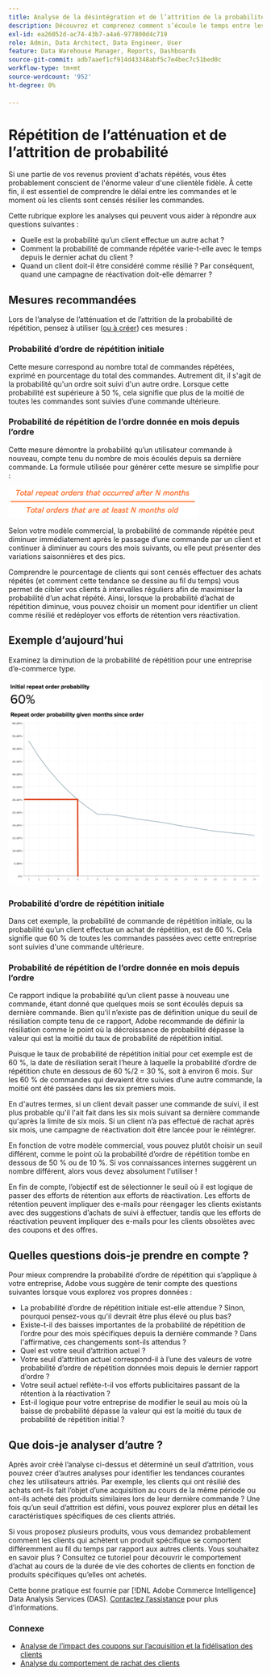 ```yaml
---
title: Analyse de la désintégration et de l’attrition de la probabilité de répétition
description: Découvrez et comprenez comment s’écoule le temps entre les commandes et le moment où les clients sont censés résilier la commande.
exl-id: ea26052d-ac74-43b7-a4a6-977800d4c719
role: Admin, Data Architect, Data Engineer, User
feature: Data Warehouse Manager, Reports, Dashboards
source-git-commit: adb7aaef1cf914d43348abf5c7e4bec7c51bed0c
workflow-type: tm+mt
source-wordcount: '952'
ht-degree: 0%

---
```


# Répétition de l’atténuation et de l’attrition de probabilité

Si une partie de vos revenus provient d&#39;achats répétés, vous êtes probablement conscient de l&#39;énorme valeur d&#39;une clientèle fidèle. À cette fin, il est essentiel de comprendre le délai entre les commandes et le moment où les clients sont censés résilier les commandes.

Cette rubrique explore les analyses qui peuvent vous aider à répondre aux questions suivantes :

* Quelle est la probabilité qu’un client effectue un autre achat ?
* Comment la probabilité de commande répétée varie-t-elle avec le temps depuis le dernier achat du client ?
* Quand un client doit-il être considéré comme résilié ? Par conséquent, quand une campagne de réactivation doit-elle démarrer ?

## Mesures recommandées

Lors de l’analyse de l’atténuation et de l’attrition de la probabilité de répétition, pensez à utiliser ([ou à créer](../../data-user/reports/ess-manage-data-metrics.md)) ces mesures :

### Probabilité d’ordre de répétition initiale

Cette mesure correspond au nombre total de commandes répétées, exprimé en pourcentage du total des commandes. Autrement dit, il s&#39;agit de la probabilité qu&#39;un ordre soit suivi d&#39;un autre ordre. Lorsque cette probabilité est supérieure à 50 %, cela signifie que plus de la moitié de toutes les commandes sont suivies d’une commande ultérieure.

### Probabilité de répétition de l’ordre donnée en mois depuis l’ordre

Cette mesure démontre la probabilité qu’un utilisateur commande à nouveau, compte tenu du nombre de mois écoulés depuis sa dernière commande. La formule utilisée pour générer cette mesure se simplifie pour :

![Formule de probabilité de répétition](../../assets/Repeat_probability_formula.png)

Selon votre modèle commercial, la probabilité de commande répétée peut diminuer immédiatement après le passage d’une commande par un client et continuer à diminuer au cours des mois suivants, ou elle peut présenter des variations saisonnières et des pics.

Comprendre le pourcentage de clients qui sont censés effectuer des achats répétés (et comment cette tendance se dessine au fil du temps) vous permet de cibler vos clients à intervalles réguliers afin de maximiser la probabilité d’un achat répété. Ainsi, lorsque la probabilité d’achat de répétition diminue, vous pouvez choisir un moment pour identifier un client comme résilié et redéployer vos efforts de rétention vers réactivation.

## Exemple d’aujourd’hui

Examinez la diminution de la probabilité de répétition pour une entreprise d’e-commerce type.

![Probabilité d’ordre de répétition initiale probabilité d’ordre de répétition mois donnés depuis l’ordre.](../../assets/Order_probability_reports.png)

### Probabilité d’ordre de répétition initiale

Dans cet exemple, la probabilité de commande de répétition initiale, ou la probabilité qu’un client effectue un achat de répétition, est de 60 %. Cela signifie que 60 % de toutes les commandes passées avec cette entreprise sont suivies d&#39;une commande ultérieure.

### Probabilité de répétition de l’ordre donnée en mois depuis l’ordre

Ce rapport indique la probabilité qu’un client passe à nouveau une commande, étant donné que quelques mois se sont écoulés depuis sa dernière commande. Bien qu’il n’existe pas de définition unique du seuil de résiliation compte tenu de ce rapport, Adobe recommande de définir la résiliation comme le point où la décroissance de probabilité dépasse la valeur qui est la moitié du taux de probabilité de répétition initial.

Puisque le taux de probabilité de répétition initial pour cet exemple est de 60 %, la date de résiliation serait l’heure à laquelle la probabilité d’ordre de répétition chute en dessous de 60 %/2 = 30 %, soit à environ 6 mois. Sur les 60 % de commandes qui devaient être suivies d’une autre commande, la moitié ont été passées dans les six premiers mois.

En d&#39;autres termes, si un client devait passer une commande de suivi, il est plus probable qu&#39;il l&#39;ait fait dans les six mois suivant sa dernière commande qu&#39;après la limite de six mois. Si un client n’a pas effectué de rachat après six mois, une campagne de réactivation doit être lancée pour le réintégrer.

En fonction de votre modèle commercial, vous pouvez plutôt choisir un seuil différent, comme le point où la probabilité d’ordre de répétition tombe en dessous de 50 % ou de 10 %. Si vos connaissances internes suggèrent un nombre différent, alors vous devez absolument l&#39;utiliser !

En fin de compte, l’objectif est de sélectionner le seuil où il est logique de passer des efforts de rétention aux efforts de réactivation. Les efforts de rétention peuvent impliquer des e-mails pour réengager les clients existants avec des suggestions d’achats de suivi à effectuer, tandis que les efforts de réactivation peuvent impliquer des e-mails pour les clients obsolètes avec des coupons et des offres.

## Quelles questions dois-je prendre en compte ?

Pour mieux comprendre la probabilité d’ordre de répétition qui s’applique à votre entreprise, Adobe vous suggère de tenir compte des questions suivantes lorsque vous explorez vos propres données :

* La probabilité d’ordre de répétition initiale est-elle attendue ? Sinon, pourquoi pensez-vous qu&#39;il devrait être plus élevé ou plus bas?
* Existe-t-il des baisses importantes de la probabilité de répétition de l’ordre pour des mois spécifiques depuis la dernière commande ? Dans l&#39;affirmative, ces changements sont-ils attendus ?
* Quel est votre seuil d’attrition actuel ?
* Votre seuil d’attrition actuel correspond-il à l’une des valeurs de votre probabilité d’ordre de répétition données mois depuis le dernier rapport d’ordre ?
* Votre seuil actuel reflète-t-il vos efforts publicitaires passant de la rétention à la réactivation ?
* Est-il logique pour votre entreprise de modifier le seuil au mois où la baisse de probabilité dépasse la valeur qui est la moitié du taux de probabilité de répétition initial ?

## Que dois-je analyser d’autre ?

Après avoir créé l’analyse ci-dessus et déterminé un seuil d’attrition, vous pouvez créer d’autres analyses pour identifier les tendances courantes chez les utilisateurs attriés. Par exemple, les clients qui ont résilié des achats ont-ils fait l’objet d’une acquisition au cours de la même période ou ont-ils acheté des produits similaires lors de leur dernière commande ? Une fois qu’un seuil d’attrition est défini, vous pouvez explorer plus en détail les caractéristiques spécifiques de ces clients attriés.

Si vous proposez plusieurs produits, vous vous demandez probablement comment les clients qui achètent un produit spécifique se comportent différemment au fil du temps par rapport aux autres clients. Vous souhaitez en savoir plus ? Consultez ce tutoriel pour découvrir le comportement d’achat au cours de la durée de vie des cohortes de clients en fonction de produits spécifiques qu’elles ont achetés.

Cette bonne pratique est fournie par [!DNL Adobe Commerce Intelligence] Data Analysis Services (DAS). [Contactez l’assistance](https://experienceleague.adobe.com/docs/commerce-knowledge-base/kb/troubleshooting/miscellaneous/mbi-service-policies.html) pour plus d’informations.

### Connexe

* [Analyse de l’impact des coupons sur l’acquisition et la fidélisation des clients](../analysis/coupon-impact.md)
* [Analyse du comportement de rachat des clients](../analysis/repurchase-behavior.md)
